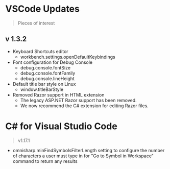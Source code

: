 # VSCode Updates
> Pieces of interest

## v 1.3.2
- Keyboard Shortcuts editor
  - workbench.settings.openDefaultKeybindings
- Font configuration for Debug Console
  - debug.console.fontSize
  - debug.console.fontFamily
  - debug.console.lineHeight
- Default title bar style on Linux
  - window.titleBarStyle
- Removed Razor support in HTML extension
  - The legacy ASP.NET Razor support has been removed. 
  - We now recommend the C# extension for editing Razor files.


# C# for Visual Studio Code
> v1.17.1
- omnisharp.minFindSymbolsFilterLength setting to configure the number of characters a user must type in for "Go to Symbol in Workspace" command to return any results
 